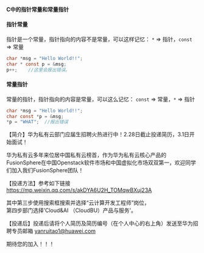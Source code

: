 #### C中的指针常量和常量指针

#### 指针常量
指针是一个常量，指针指向的内容不是常量，可以这样记忆：
`*` => 指针，`const` => 常量
```c
char *msg = "Hello World!!";
char * const p = &msg;
p++;    //这里会报出错误。
```

#### 常量指针
常量的指针，指针指向的内容是常量，可以这么记忆：
`const` => 常量，`*` => 指针
```c
char *msg = "Hello World!!";
char const *p = &msg;
*p = "WHAT";  //报出错误
```


【简介】华为私有云部门应届生招聘火热进行中！2.28日截止投递简历，3.1日开始面试！

华为私有云多年来位居中国私有云榜首，作为华为私有云核心产品的FusionSphere在中国Openstack软件市场和中国虚拟化市场双双第一，欢迎同学们加入我们FusionSphere团队！

【投递方法】参考如下链接 https://mp.weixin.qq.com/s/akDYA6U2H_TOMqwBXuj23A

其中第三步使用搜索框搜索并选择“云计算开发工程师”岗位，  
第四步部门选择’Cloud&AI （CloudBU）产品与服务'。 

【投递后】投递后请将个人简历及简历编号（在个人中心的右上角）发送至华为招聘专员邮箱 yanruitao1@huawei.com 

期待您的加入！！！
